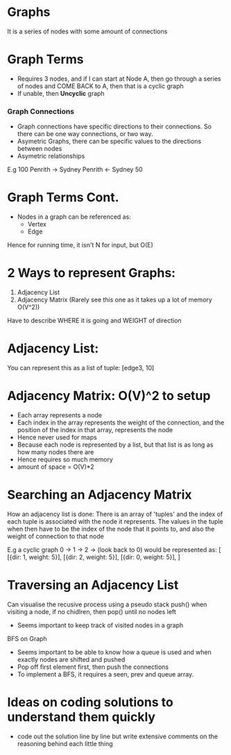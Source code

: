 # Graphs

It is a series of nodes with some amount of connections

# Graph Terms
- Requires 3 nodes, and if I can start at Node A, then go through a series of nodes and COME BACK to A, then that is a cyclic graph
- If unable, then **Uncyclic** graph

### Graph Connections
- Graph connections have specific directions to their connections. So there can be one way connections, or two way.
- Asymetric Graphs, there can be specific values to the directions between nodes
- Asymetric relationships

E.g
            100
Penrith     ->  Sydney
Penrith     <-  Sydney
            50

# Graph Terms Cont.
- Nodes in a graph can be referenced as: 
    - Vertex
    - Edge

Hence for running time, it isn't N for input, but O(E)

# 2 Ways to represent Graphs:
1. Adjacency List
2. Adjacency Matrix (Rarely see this one as it takes up a lot of memory O(V^2))

Have to describe WHERE it is going and WEIGHT of direction

# Adjacency List:
You can represent this as a list of tuple: [edge3, 10] 

# Adjacency Matrix: O(V)^2 to setup
- Each array represents a node
- Each index in the array represents the weight of the connection, and the position of the index in that array, represents the node
- Hence never used for maps
- Because each node is represented by a list, but that list is as long as how many nodes there are
- Hence requires so much memory
- amount of space = O(V)*2

# Searching an Adjacency Matrix

How an adjacency list is done:
There is an array of 'tuples' and the index of each tuple is associated with the node it represents.
The values in the tuple when then have to be the index of the node that it points to, and also the weight of connection to that node

E.g a cyclic graph 0 -> 1 -> 2 -> (look back to 0)
would be represented as:
[
    [{dir: 1, weight: 5}],
    [{dir: 2, weight: 5}],
    [{dir: 0, weight: 5}],
]

# Traversing an Adjacency List
Can visualise the recusive process using a pseudo stack
push() when visiting a node, if no chidlren, then pop() until no nodes left
- Seems important to keep track of visited nodes in a graph

BFS on Graph 
- Seems important to be able to know how a queue is used and when exactly nodes are shifted and pushed 
- Pop off first element first, then push the connections
- To implement a BFS, it requires a seen, prev and queue array.

# Ideas on coding solutions to understand them quickly
- code out the solution line by line but write extensive comments on the reasoning behind each little thing
